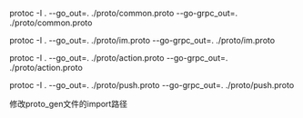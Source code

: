 protoc -I . --go_out=. ./proto/common.proto --go-grpc_out=. ./proto/common.proto

protoc -I . --go_out=. ./proto/im.proto --go-grpc_out=. ./proto/im.proto

protoc -I . --go_out=. ./proto/action.proto --go-grpc_out=. ./proto/action.proto

protoc -I . --go_out=. ./proto/push.proto --go-grpc_out=. ./proto/push.proto

修改proto_gen文件的import路径
